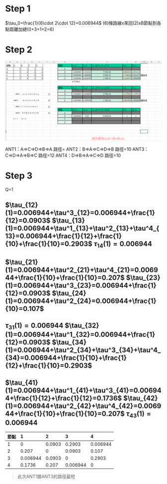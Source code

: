 # Step 1
$\tau_0=\frac{1}{6\cdot 2\cdot 12}=0.006944$
(6)條路線x來回(2)xB節點到各點距離加總(0+3+1+2=6)

# Step 2
![image.png](https://raw.githubusercontent.com/Ash0645/image_remote/main/202401081458936.png)


ANT1：A⇒C⇒D⇒B⇒A  路徑=
ANT2：B⇒A⇒C⇒D⇒B  路徑=10
ANT3：C⇒D⇒A⇒B⇒C  路徑=12
ANT4：D⇒B⇒A⇒C⇒D  路徑=10

# Step 3

Q=1

$\tau_{12}(1)=0.006944+\tau^3_{12}=0.006944+\frac{1}{12}=0.0903$
$\tau_{13}(1)=0.006944+\tau^1_{13}+\tau^2_{13}+\tau^4_{13}=0.006944+\frac{1}{12}+\frac{1}{10}+\frac{1}{10}=0.2903$
$\tau_{14}(1)=0.006944$
---
$\tau_{21}(1)=0.006944+\tau^2_{21}+\tau^4_{21}=0.006944+\frac{1}{10}+\frac{1}{10}=0.207$
$\tau_{23}(1)=0.006944+\tau^3_{23}=0.006944+\frac{1}{12}=0.0903$
$\tau_{24}(1)=0.006944+\tau^2_{24}=0.006944+\frac{1}{10}=0.107$
---
$\tau_{31}(1)=0.006944$
$\tau_{32}(1)=0.006944+\tau^1_{32}=0.006944+\frac{1}{12}=0.0903$
$\tau_{34}(1)=0.006944+\tau^2_{34}+\tau^3_{34}+\tau^4_{34}=0.006944+\frac{1}{10}+\frac{1}{12}+\frac{1}{10}=0.2903$
---
$\tau_{41}(1)=0.006944+\tau^1_{41}+\tau^3_{41}=0.006944+\frac{1}{12}+\frac{1}{12}=0.1736$
$\tau_{42}(1)=0.006944+\tau^2_{42}+\tau^4_{42}=0.006944+\frac{1}{10}+\frac{1}{10}=0.207$
$\tau_{43}(1)=0.006944$
---

| 節點 |        1 |      2 |        3 |        4 |
|:---|:---------|:-------|:---------|:---------|
|  1 |        0 | 0.0903 |   0.2903 | 0.006944 |
|  2 |    0.207 |      0 |   0.0903 |    0.107 |
|  3 | 0.006944 | 0.0903 |        0 |   0.2903 |
|  4 |   0.1736 |  0.207 | 0.006944 |        0 |  


> 此次ANT1跟ANT3的路徑最短

